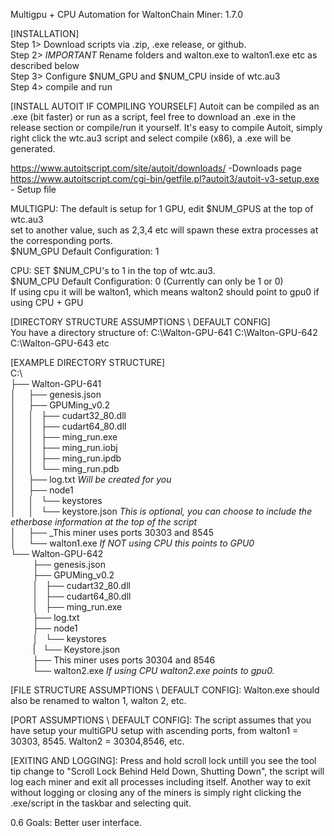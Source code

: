 Multigpu + CPU Automation for WaltonChain Miner: 1.7.0

[INSTALLATION]  \
Step 1> Download scripts via .zip, .exe release, or github.  \
Step 2> *IMPORTANT* Rename folders and walton.exe to walton1.exe etc as described below  \
Step 3> Configure $NUM_GPU and $NUM_CPU inside of wtc.au3\
Step 4> compile and run  

[INSTALL AUTOIT IF COMPILING YOURSELF]
Autoit can be compiled as an .exe (bit faster) or run as a script, feel free to download an .exe in the release section or compile/run it yourself.
It's easy to compile Autoit, simply right click the wtc.au3 script and select compile (x86), a .exe will be generated.

https://www.autoitscript.com/site/autoit/downloads/ -Downloads page  \
https://www.autoitscript.com/cgi-bin/getfile.pl?autoit3/autoit-v3-setup.exe - Setup file

MULTIGPU: The default is setup for 1 GPU, edit $NUM_GPUS at the top of wtc.au3 \
set to another value, such as 2,3,4 etc will spawn these extra processes at the corresponding ports.  \
$NUM_GPU Default Configuration: 1  

CPU: SET $NUM_CPU's to 1 in the top of wtc.au3.  \
$NUM_CPU Default Configuration: 0 (Currently can only be 1 or 0)  \
If using cpu it will be walton1, which means walton2 should point to gpu0 if using CPU + GPU

[DIRECTORY STRUCTURE ASSUMPTIONS \ DEFAULT CONFIG]  
You have a directory structure of:
C:\Walton-GPU-641
C:\Walton-GPU-642
C:\Walton-GPU-643 etc

[EXAMPLE DIRECTORY STRUCTURE]  \
C:\  \
├── Walton-GPU-641  \
│     ├── genesis.json  \
│     ├── GPUMing_v0.2     
│     │   ├── cudart32_80.dll  \
│     │   ├── cudart64_80.dll  \
│     │   ├── ming_run.exe   
│     │   ├── ming_run.iobj  \
│     │   ├── ming_run.ipdb   
│     │   └── ming_run.pdb  \
│     ├── log.txt   *Will be created for you*  \
│     ├── node1  \
│     │   └── keystores  \
│     │       └── keystore.json *This is optional, you can choose to include the etherbase information at the top of the script*  \
│     ├── _This miner uses ports 30303 and 8545  \
│     └── walton1.exe  *If NOT using CPU this points to GPU0*  \
└── Walton-GPU-642   
         ├── genesis.json  \
         ├── GPUMing_v0.2   
         │   ├── cudart32_80.dll  \
         │   ├── cudart64_80.dll  \
         │   ├── ming_run.exe  \
         ├── log.txt  \
         ├── node1  \
         │   └── keystores   
         |       └── Keystore.json  \
         ├── This miner uses ports 30304 and 8546  \
         └── walton2.exe  *If using CPU walton2.exe points to gpu0.*

[FILE STRUCTURE ASSUMPTIONS \ DEFAULT CONFIG]:
Walton.exe should also be renamed to walton 1, walton 2, etc.

[PORT ASSUMPTIONS \ DEFAULT CONFIG]:
The script assumes that you have setup your multiGPU setup with ascending ports, from walton1 = 30303, 8545.  Walton2 = 30304,8546, etc.

[EXITING AND LOGGING]:
Press and hold scroll lock untill you see the tool tip change to "Scroll Lock Behind Held Down, Shutting Down", the script will log each miner and exit all processes including itself.
Another way to exit without logging or closing any of the miners is simply right clicking the .exe/script in the taskbar and selecting quit. 


0.6 Goals: Better user interface.




